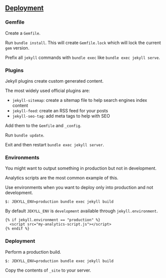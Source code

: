 ## [Deployment](https://jekyllrb.com/docs/step-by-step/10-deployment/)

### Gemfile

Create a `Gemfile`.  

Run `bundle install`. This will create `Gemfile.lock` which will lock the current `gem` version.  

Prefix all `jekyll` commands with `bundle exec` like `bundle exec jekyll serve`.  

### Plugins

Jekyll plugins create custom generated content.

The most widely used official plugins are:
* `jekyll-sitemap`: create a sitemap file to help search engines index content
* `jekyll-feed`: create an RSS feed for your posts
* `jekyll-seo-tag`: add meta tags to help with SEO

Add them to the `Gemfile` and `_config`.  

Run `bundle update`.  

Exit and then restart `bundle exec jekyll server`.  

### Environments

You might want to output something in production but not in development.   

Analytics scripts are the most common example of this.

Use environments when you want to deploy only into production and not development.  

```
$: JEKYLL_ENV=production bundle exec jekyll build
```

By default `JEKYLL_ENV` is `development` available through `jekyll.environment`.  

```
{% if jekyll.environment == "production" %}
  <script src="my-analytics-script.js"></script>
{% endif %}
```

### Deployment

Perform a production build.  

```
$: JEKYLL_ENV=production bundle exec jekyll build
```

Copy the contents of `_site` to your server.  
